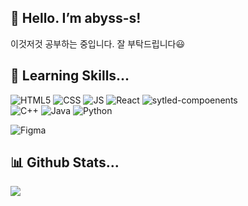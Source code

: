 ## 💖 Hello. I’m abyss-s!
이것저것 공부하는 중입니다. 잘 부탁드립니다😃

## 🚀 Learning Skills...
![HTML5](https://img.shields.io/badge/HTML5-E34F26?style=for-the-badge&logo=html5&logoColor=white)
![CSS](https://img.shields.io/badge/CSS-239120?&style=for-the-badge&logo=css3&logoColor=white)
![JS](https://img.shields.io/badge/JavaScript-F7DF1E?style=for-the-badge&logo=JavaScript&logoColor=white)
![React](https://img.shields.io/badge/React-20232A?style=for-the-badge&logo=react&logoColor=61DAFB)
![sytled-compoenents](https://img.shields.io/badge/styled--components-DB7093?style=for-the-badge&logo=styled-components&logoColor=white)  
![C++](https://img.shields.io/badge/C%2B%2B-00599C?style=for-the-badge&logo=c%2B%2B&logoColor=white)
![Java](https://img.shields.io/badge/Java-ED8B00?style=for-the-badge&logo=openjdk&logoColor=white)
![Python](https://img.shields.io/badge/Python-14354C?style=for-the-badge&logo=python&logoColor=white)  

![Figma](https://img.shields.io/badge/Figma-F24E1E?style=for-the-badge&logo=figma&logoColor=white)


## 📊 Github Stats...
![](http://github-profile-summary-cards.vercel.app/api/cards/profile-details?username=abyss-s&theme=tokyonight)


<!--
참고:
https://hulrud.tistory.com/3#article-3--readme-widgets
https://dkssud8150.github.io/posts/gitpage/
-->
